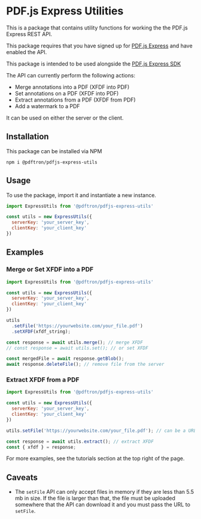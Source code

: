 # PDF.js Express Utilities

This is a package that contains utility functions for working the the PDF.js Express REST API.

This package requires that you have signed up for [PDF.js Express](https://pdfjs.express) and have enabled the API.

This package is intended to be used alongside the [PDF.js Express SDK](https://pdfjs.express/documentation)

The API can currently perform the following actions:

- Merge annotations into a PDF (XFDF into PDF)
- Set annotations on a PDF (XFDF into PDF)
- Extract annotations from a PDF (XFDF from PDF)
- Add a watermark to a PDF

It can be used on either the server or the client.

## Installation
This package can be installed via NPM

```
npm i @pdftron/pdfjs-express-utils
```

## Usage
To use the package, import it and instantiate a new instance.

```js
import ExpressUtils from '@pdftron/pdfjs-express-utils'

const utils = new ExpressUtils({
  serverKey: 'your_server_key',
  clientKey: 'your_client_key'
})
```

## Examples

### Merge or Set XFDF into a PDF

```js
import ExpressUtils from '@pdftron/pdfjs-express-utils'

const utils = new ExpressUtils({
  serverKey: 'your_server_key',
  clientKey: 'your_client_key'
})

utils
  .setFile('https://yourwebsite.com/your_file.pdf')
  .setXFDF(xfdf_string);

const response = await utils.merge(); // merge XFDF
// const response = await utils.set(); // or set XFDF

const mergedFile = await response.getBlob();
await response.deleteFile(); // remove file from the server
```

### Extract XFDF from a PDF

```js
import ExpressUtils from '@pdftron/pdfjs-express-utils'

const utils = new ExpressUtils({
  serverKey: 'your_server_key',
  clientKey: 'your_client_key'
})

utils.setFile('https://yourwebsite.com/your_file.pdf'); // can be a URL (server or client)

const response = await utils.extract(); // extract XFDF
const { xfdf } = response;
```

For more examples, see the tutorials section at the top right of the page.

## Caveats

- The `setFile` API can only accept files in memory if they are less than 5.5 mb in size. If the file is larger than that, the file must be uploaded somewhere that the API can download it and you must pass the URL to `setFile`.